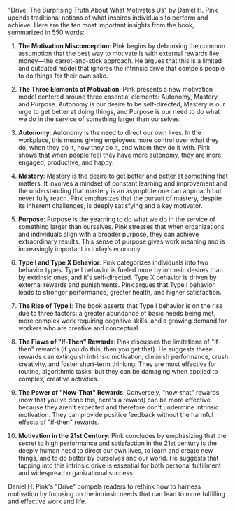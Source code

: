 "Drive: The Surprising Truth About What Motivates Us" by Daniel H. Pink upends traditional notions of what inspires individuals to perform and achieve. Here are the ten most important insights from the book, summarized in 550 words:

1. **The Motivation Misconception**:
Pink begins by debunking the common assumption that the best way to motivate is with external rewards like money—the carrot-and-stick approach. He argues that this is a limited and outdated model that ignores the intrinsic drive that compels people to do things for their own sake.

2. **The Three Elements of Motivation**:
Pink presents a new motivation model centered around three essential elements: Autonomy, Mastery, and Purpose. Autonomy is our desire to be self-directed, Mastery is our urge to get better at doing things, and Purpose is our need to do what we do in the service of something larger than ourselves.

3. **Autonomy**:
Autonomy is the need to direct our own lives. In the workplace, this means giving employees more control over what they do, when they do it, how they do it, and whom they do it with. Pink shows that when people feel they have more autonomy, they are more engaged, productive, and happy.

4. **Mastery**:
Mastery is the desire to get better and better at something that matters. It involves a mindset of constant learning and improvement and the understanding that mastery is an asymptote one can approach but never fully reach. Pink emphasizes that the pursuit of mastery, despite its inherent challenges, is deeply satisfying and a key motivator.

5. **Purpose**:
Purpose is the yearning to do what we do in the service of something larger than ourselves. Pink stresses that when organizations and individuals align with a broader purpose, they can achieve extraordinary results. This sense of purpose gives work meaning and is increasingly important in today’s economy.

6. **Type I and Type X Behavior**:
Pink categorizes individuals into two behavior types. Type I behavior is fueled more by intrinsic desires than by extrinsic ones, and it's self-directed. Type X behavior is driven by external rewards and punishments. Pink argues that Type I behavior leads to stronger performance, greater health, and higher satisfaction.

7. **The Rise of Type I**:
The book asserts that Type I behavior is on the rise due to three factors: a greater abundance of basic needs being met, more complex work requiring cognitive skills, and a growing demand for workers who are creative and conceptual.

8. **The Flaws of "If-Then" Rewards**:
Pink discusses the limitations of "if-then" rewards (if you do this, then you get that). He suggests these rewards can extinguish intrinsic motivation, diminish performance, crush creativity, and foster short-term thinking. They are most effective for routine, algorithmic tasks, but they can be damaging when applied to complex, creative activities.

9. **The Power of "Now-That" Rewards**:
Conversely, "now-that" rewards (now that you've done this, here's a reward) can be more effective because they aren't expected and therefore don't undermine intrinsic motivation. They can provide positive feedback without the harmful effects of "if-then" rewards.

10. **Motivation in the 21st Century**:
Pink concludes by emphasizing that the secret to high performance and satisfaction in the 21st century is the deeply human need to direct our own lives, to learn and create new things, and to do better by ourselves and our world. He suggests that tapping into this intrinsic drive is essential for both personal fulfillment and widespread organizational success.

Daniel H. Pink's "Drive" compels readers to rethink how to harness motivation by focusing on the intrinsic needs that can lead to more fulfilling and effective work and life.